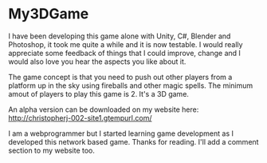# My3DGame
 
I have been developing this game alone with Unity, C#, Blender and Photoshop, it took me quite a while and it is now testable. I would really appreciate some feedback of things that I could improve, change and I would also love you hear the aspects you like about it.

The game concept is that you need to push out other players from a platform up in the sky using fireballs and other magic spells. The minimum amout of players to play this game is 2. It's a 3D game.

An alpha version can be downloaded on my website here: http://christopherj-002-site1.gtempurl.com/

I am a webprogrammer but I started learning game development as I developed this network based game. Thanks for reading. I'll add a comment section to my website too.
